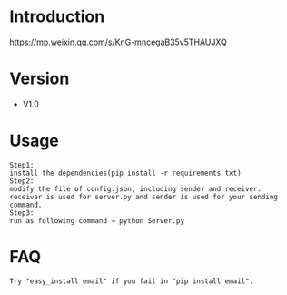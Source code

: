 # Introduction
https://mp.weixin.qq.com/s/KnG-mncegaB35v5THAUJXQ

# Version
- V1.0

# Usage
```
Step1:
install the dependencies(pip install -r requirements.txt)
Step2:
modify the file of config.json, including sender and receiver.  
receiver is used for server.py and sender is used for your sending command.
Step3:
run as following command → python Server.py
```

# FAQ
```
Try "easy_install email" if you fail in "pip install email".
```